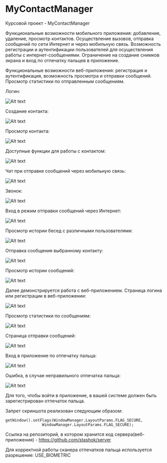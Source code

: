 # MyContactManager
Курсовой проект - MyContactManager


Функциональные возможности мобильного приложения: добавление, удаление, просмотр контактов. Осуществление вызовов, отправка сообщений по сети Интернет и через мобильную связь. Возможность регистрации
и аутентификации пользователей для осуществления работы с интернет-сообщениями. Ограничение на создание снимков экрана и вход по отпечатку пальцев в приложение.


Функциональные возможности веб-приложения: регистрация и аутентификация, возможность просмотра и отправки сообщений. Просмотр статистики по отправленным сообщениям. 

Логин:


![Alt text](screenshots/1.jpg?raw=true "Title")


Создание контакта:


![Alt text](screenshots/2.jpg?raw=true "Title")


Просмотр контакта:


![Alt text](screenshots/3.jpg?raw=true "Title")


Доступные функции для работы с контактом:

![Alt text](screenshots/4.jpg?raw=true "Title")


Чат при отправке сообщений через мобильную связь:


![Alt text](screenshots/5.jpg?raw=true "Title")


Звонок:


![Alt text](screenshots/6.jpg?raw=true "Title")


Вход в режим отправки сообщений через Интернет:


![Alt text](screenshots/7.jpg?raw=true "Title")


Просмотр истории бесед с различными пользователями:


![Alt text](screenshots/8.jpg?raw=true "Title")


Отправка сообщения выбранному контакту:


![Alt text](screenshots/9.jpg?raw=true "Title")


Просмотр истории сообщений:


![Alt text](screenshots/10.jpg?raw=true "Title")


Далее демонстрируется работа с веб-приложением.
Страница логина или регистрации в веб-приложении:


![Alt text](screenshots/11.jpg?raw=true "Title")


Просмотр статистики по сообщениям:


![Alt text](screenshots/12.jpg?raw=true "Title")


Страница отправки сообщений:


![Alt text](screenshots/13.jpg?raw=true "Title")


Вход в приложение по отпечатку пальца:


![Alt text](screenshots/Вход-по-пальцу.gif?raw=true "Title")


Ошибка, в случае неправильного отпечатка пальца:


![Alt text](screenshots/Ошибка-при-входе.gif?raw=true "Title")


Для того, чтобы войти в приложение, в вашей системе должен быть зарегистрирован отпечаток пальца. 


Запрет скриншота реализован следующим образом:


<pre><code>getWindow().setFlags(WindowManager.LayoutParams.FLAG_SECURE,
                WindowManager.LayoutParams.FLAG_SECURE);</code></pre>
                
                
Ссылка на репозиторий, в котором хранится код сервера(веб-приложения) - https://github.com/stashok/server         


Для корректной работы сканера отпечатков пальца используется разрешение: USE_BIOMETRIC
                
                
                




